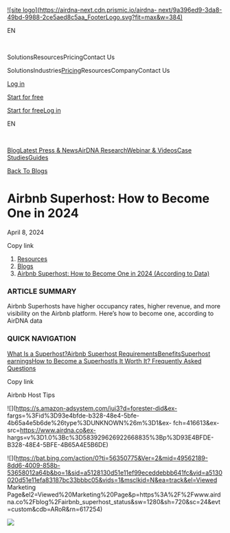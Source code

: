 [![site logo](https://airdna-next.cdn.prismic.io/airdna-
next/9a396ed9-3da8-49bd-9988-2ce5aed8c5aa_FooterLogo.svg?fit=max&w=384)](/)

EN

​

SolutionsResourcesPricingContact Us

SolutionsIndustries[Pricing](/pricing)ResourcesCompanyContact Us

[Log in](https://app.airdna.co/data/login)

[Start for free](https://app.airdna.co/data/us?welcome=true)

[Start for free](https://app.airdna.co/data/us?welcome=true)[Log
in](https://app.airdna.co/data/login)

EN

​

[Blog](/resources/blog)[Latest Press & News](/resources/press)[AirDNA
Research](/resources/industry-report)[Webinar & Videos](/resources/video)[Case
Studies](/resources/case-study)[Guides](/resources/guides)

[Back To Blogs](/resources/blog)

# Airbnb Superhost: How to Become One in 2024

April 8, 2024

[](https://www.tiktok.com/@airdna.co)[](https://twitter.com/AirDNA)[](https://www.facebook.com/airdna)[](https://https://www.linkedin.com/company/airdna)[](https://www.instagram.com/airdna.co)[](https://www.youtube.com/c/airdna)Copy
link

  1. [Resources](/resources)
  2. [Blogs](/resources/blog)
  3. [Airbnb Superhost: How to Become One in 2024 (According to Data)](/blog/airbnb_superhost_status)

### ARTICLE SUMMARY

Airbnb Superhosts have higher occupancy rates, higher revenue, and more
visibility on the Airbnb platform. Here’s how to become one, according to
AirDNA data

### QUICK NAVIGATION

[What Is a Superhost?](/blog/airbnb_superhost_status#what)[Airbnb Superhost
Requirements](/blog/airbnb_superhost_status#requirements)[Benefits](/blog/airbnb_superhost_status#benefits)[Superhost
earnings](/blog/airbnb_superhost_status#money)[How to Become a
Superhost](/blog/airbnb_superhost_status#how)[Is It Worth It?
](/blog/airbnb_superhost_status#worth)[Frequently Asked Questions
](/blog/airbnb_superhost_status#faq)

[](https://www.tiktok.com/@airdna.co)[](https://twitter.com/AirDNA)[](https://www.facebook.com/airdna)[](https://https://www.linkedin.com/company/airdna)[](https://www.instagram.com/airdna.co)[](https://www.youtube.com/c/airdna)Copy
link

Airbnb Host Tips

![](https://s.amazon-adsystem.com/iui3?d=forester-did&ex-
fargs=%3Fid%3D93e4bfde-b328-48e4-5bfe-4b65a4e5b6de%26type%3DUNKNOWN%26m%3D1&ex-
fch=416613&ex-src=https://www.airdna.co&ex-
hargs=v%3D1.0%3Bc%3D583929626922668835%3Bp%3D93E4BFDE-B328-48E4-5BFE-4B65A4E5B6DE)

![](https://bat.bing.com/action/0?ti=56350775&Ver=2&mid=49562189-8dd6-4009-858b-53658012a64b&bo=1&sid=a5128130d51e11ef99eceddebbb641fc&vid=a5130020d51e11efa83187bc33bbbc05&vids=1&msclkid=N&ea=track&el=Viewed
Marketing
Page&el2=Viewed%20Marketing%20Page&p=https%3A%2F%2Fwww.airdna.co%2Fblog%2Fairbnb_superhost_status&sw=1280&sh=720&sc=24&evt=custom&cdb=ARoR&rn=617254)

![](https://px.ads.linkedin.com/collect/?pid=3891756&fmt=gif)

